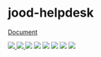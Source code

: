 # jood-helpdesk

[Document](https://molgga.github.io/jood-helpdesk)

<a href="https://www.npmjs.com/package/@jood/helpdesk-array" target="blank">
<img src="https://img.shields.io/npm/v/%40jood%2Fhelpdesk-array?style=flat-square&label=%40jood%2Fhelpdesk-array&color=%23ffeb3b%" />
</a> 
<a href="https://www.npmjs.com/package/@jood/helpdesk-color" target="blank">
<img src="https://img.shields.io/npm/v/%40jood%2Fhelpdesk-color?style=flat-square&label=%40jood%2Fhelpdesk-color&color=%23bdf4ea" />
</a>
 <img src="https://img.shields.io/npm/v/%40jood%2Fhelpdesk-date?style=flat-square&label=%40jood%2Fhelpdesk-date&color=%230c343d" /> <img src="https://img.shields.io/npm/v/%40jood%2Fhelpdesk-functional?style=flat-square&label=%40jood%2Fhelpdesk-functional&color=%23009cde" /> <img src="https://img.shields.io/npm/v/%40jood%2Fhelpdesk-module?style=flat-square&label=%40jood%2Fhelpdesk-module&color=%23333" /> <img src="https://img.shields.io/npm/v/%40jood%2Fhelpdesk-number?style=flat-square&label=%40jood%2Fhelpdesk-number&color=%23ff6600" /> <img src="https://img.shields.io/npm/v/%40jood%2Fhelpdesk-point?style=flat-square&label=%40jood%2Fhelpdesk-point&color=%2325d9b9" /> <img src="https://img.shields.io/npm/v/%40jood%2Fhelpdesk-string?style=flat-square&label=%40jood%2Fhelpdesk-string&color=%2348bf53" />